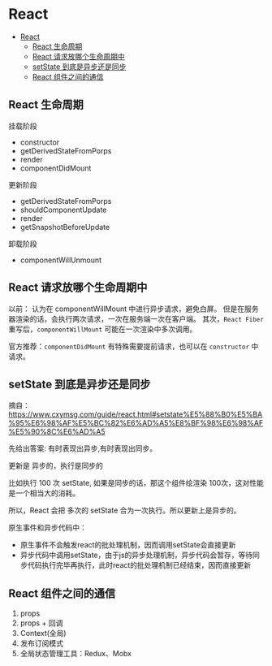 # React

- [React](#react)
  - [React 生命周期](#react-生命周期)
  - [React 请求放哪个生命周期中](#react-请求放哪个生命周期中)
  - [setState 到底是异步还是同步](#setstate-到底是异步还是同步)
  - [React 组件之间的通信](#react-组件之间的通信)

## React 生命周期

挂载阶段
 - constructor
 - getDerivedStateFromPorps
 - render
 - componentDidMount

更新阶段
 - getDerivedStateFromPorps
 - shouldComponentUpdate
 - render
 - getSnapshotBeforeUpdate

卸载阶段
 - componentWillUnmount


## React 请求放哪个生命周期中

以前：
认为在 componentWillMount 中进行异步请求，避免白屏。
但是在服务器渲染的话，会执行两次请求，一次在服务端一次在客户端。
其次，`React Fiber` 重写后，`componentWillMount` 可能在一次渲染中多次调用。

官方推荐：`componentDidMount`
有特殊需要提前请求，也可以在 `constructor` 中请求。


## setState 到底是异步还是同步

摘自：https://www.cxymsg.com/guide/react.html#setstate%E5%88%B0%E5%BA%95%E6%98%AF%E5%BC%82%E6%AD%A5%E8%BF%98%E6%98%AF%E5%90%8C%E6%AD%A5

先给出答案: 有时表现出异步,有时表现出同步。

更新是 异步的，执行是同步的

比如执行 100 次 setState, 如果是同步的话，那这个组件绘渲染 100次，这对性能是一个相当大的消耗。

所以，React 会把 多次的 setState 合为一次执行。所以更新上是异步的。

原生事件和异步代码中：

- 原生事件不会触发react的批处理机制，因而调用setState会直接更新
- 异步代码中调用setState，由于js的异步处理机制，异步代码会暂存，等待同步代码执行完毕再执行，此时react的批处理机制已经结束，因而直接更新

## React 组件之间的通信

1. props
2. props + 回调
3. Context(全局)
4. 发布订阅模式
5. 全局状态管理工具：Redux、Mobx
